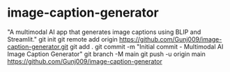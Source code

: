 # image-caption-generator
"A multimodal AI app that generates image captions using BLIP and Streamlit."
git init
git remote add origin https://github.com/Gunj009/image-caption-generator.git
git add .
git commit -m "Initial commit - Multimodal AI Image Caption Generator"
git branch -M main
git push -u origin main
https://github.com/Gunj009/image-caption-generator
